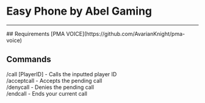 # Easy Phone by Abel Gaming
<hr>
## Requirements
[PMA VOICE](https://github.com/AvarianKnight/pma-voice)

## Commands
/call [PlayerID] - Calls the inputted player ID<br>
/acceptcall - Accepts the pending call<br>
/denycall - Denies the pending call<br>
/endcall - Ends your current call<br>
